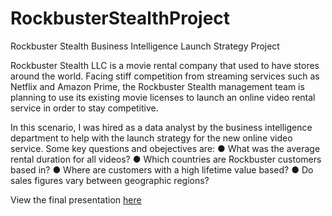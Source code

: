 # RockbusterStealthProject
Rockbuster Stealth Business Intelligence Launch Strategy Project 

Rockbuster Stealth LLC is a movie rental company that used to have stores around the world. Facing stiff competition from streaming services such as Netflix and Amazon Prime, the Rockbuster Stealth management team is planning to use its existing movie licenses to launch an online video rental service in order to stay competitive.

In this scenario, I was hired as a data analyst by the business intelligence department to help with the launch strategy for the new online video service. 
Some key questions and obejectives are:
● What was the average rental duration for all videos?
● Which countries are Rockbuster customers based in?
● Where are customers with a high lifetime value based?
● Do sales figures vary between geographic regions?

View the final presentation [here](https://public.tableau.com/app/profile/nicole7538/viz/Rockbuster_16219123350080/Rockbuster)
